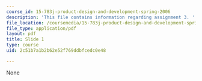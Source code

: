 ```yaml
---
course_id: 15-783j-product-design-and-development-spring-2006
description: 'This file contains information regarding assignment 3. '
file_location: /coursemedia/15-783j-product-design-and-development-spring-2006/2c51b7a1b2b62e52f769ddbfcedc0e48_sample_assignm_3.pdf
file_type: application/pdf
layout: pdf
title: Slide 1
type: course
uid: 2c51b7a1b2b62e52f769ddbfcedc0e48

---
```

None